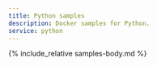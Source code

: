 ```yaml
---
title: Python samples
description: Docker samples for Python.
service: python
---
```



{% include_relative samples-body.md %}